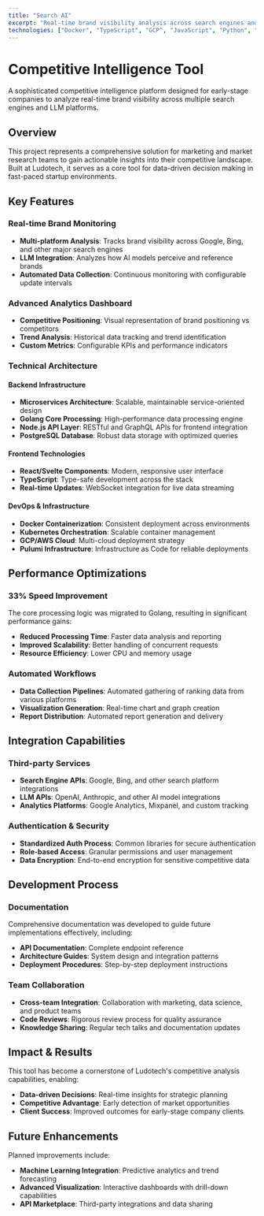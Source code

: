 ```yaml
---
title: "Search AI"
excerpt: "Real-time brand visibility analysis across search engines and LLMs for early-stage companies"
technologies: ["Docker", "TypeScript", "GCP", "JavaScript", "Python", "Kubernetes", "Postgres", "React", "AWS", "DigitalOcean"]
---
```


# Competitive Intelligence Tool

A sophisticated competitive intelligence platform designed for early-stage companies to analyze real-time brand visibility across multiple search engines and LLM platforms.

## Overview

This project represents a comprehensive solution for marketing and market research teams to gain actionable insights into their competitive landscape. Built at Ludotech, it serves as a core tool for data-driven decision making in fast-paced startup environments.

## Key Features

### Real-time Brand Monitoring
- **Multi-platform Analysis**: Tracks brand visibility across Google, Bing, and other major search engines
- **LLM Integration**: Analyzes how AI models perceive and reference brands
- **Automated Data Collection**: Continuous monitoring with configurable update intervals

### Advanced Analytics Dashboard
- **Competitive Positioning**: Visual representation of brand positioning vs competitors
- **Trend Analysis**: Historical data tracking and trend identification
- **Custom Metrics**: Configurable KPIs and performance indicators

### Technical Architecture

#### Backend Infrastructure
- **Microservices Architecture**: Scalable, maintainable service-oriented design
- **Golang Core Processing**: High-performance data processing engine
- **Node.js API Layer**: RESTful and GraphQL APIs for frontend integration
- **PostgreSQL Database**: Robust data storage with optimized queries

#### Frontend Technologies
- **React/Svelte Components**: Modern, responsive user interface
- **TypeScript**: Type-safe development across the stack
- **Real-time Updates**: WebSocket integration for live data streaming

#### DevOps & Infrastructure
- **Docker Containerization**: Consistent deployment across environments
- **Kubernetes Orchestration**: Scalable container management
- **GCP/AWS Cloud**: Multi-cloud deployment strategy
- **Pulumi Infrastructure**: Infrastructure as Code for reliable deployments

## Performance Optimizations

### 33% Speed Improvement
The core processing logic was migrated to Golang, resulting in significant performance gains:

- **Reduced Processing Time**: Faster data analysis and reporting
- **Improved Scalability**: Better handling of concurrent requests
- **Resource Efficiency**: Lower CPU and memory usage

### Automated Workflows
- **Data Collection Pipelines**: Automated gathering of ranking data from various platforms
- **Visualization Generation**: Real-time chart and graph creation
- **Report Distribution**: Automated report generation and delivery

## Integration Capabilities

### Third-party Services
- **Search Engine APIs**: Google, Bing, and other search platform integrations
- **LLM APIs**: OpenAI, Anthropic, and other AI model integrations
- **Analytics Platforms**: Google Analytics, Mixpanel, and custom tracking

### Authentication & Security
- **Standardized Auth Process**: Common libraries for secure authentication
- **Role-based Access**: Granular permissions and user management
- **Data Encryption**: End-to-end encryption for sensitive competitive data

## Development Process

### Documentation
Comprehensive documentation was developed to guide future implementations effectively, including:
- **API Documentation**: Complete endpoint reference
- **Architecture Guides**: System design and integration patterns
- **Deployment Procedures**: Step-by-step deployment instructions

### Team Collaboration
- **Cross-team Integration**: Collaboration with marketing, data science, and product teams
- **Code Reviews**: Rigorous review process for quality assurance
- **Knowledge Sharing**: Regular tech talks and documentation updates

## Impact & Results

This tool has become a cornerstone of Ludotech's competitive analysis capabilities, enabling:
- **Data-driven Decisions**: Real-time insights for strategic planning
- **Competitive Advantage**: Early detection of market opportunities
- **Client Success**: Improved outcomes for early-stage company clients

## Future Enhancements

Planned improvements include:
- **Machine Learning Integration**: Predictive analytics and trend forecasting
- **Advanced Visualization**: Interactive dashboards with drill-down capabilities
- **API Marketplace**: Third-party integrations and data sharing 